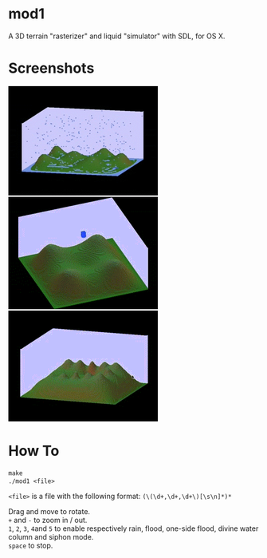 # mod1

A 3D terrain "rasterizer" and liquid "simulator" with SDL, for OS X. 

# Screenshots
![](https://github.com/tmielcza/mod1/blob/master/Resources/mod1.gif)
![](https://github.com/tmielcza/mod1/blob/master/Resources/mod2.gif)
![](https://github.com/tmielcza/mod1/blob/master/Resources/mod3.gif)

# How To

```
make
./mod1 <file>
```

`<file>` is a file with the following format:
`(\(\d+,\d+,\d+\)[\s\n]*)*`

Drag and move to rotate.  
`+` and `-` to zoom in / out.  
`1`, `2`, `3`, `4`and `5` to enable respectively rain, flood, one-side flood, divine water column and siphon mode.  
`space` to stop.
